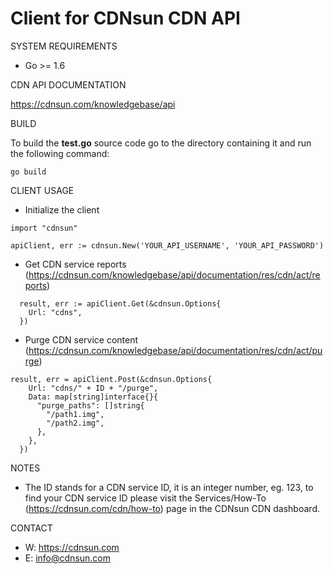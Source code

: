 # Client for CDNsun CDN API

SYSTEM REQUIREMENTS

* Go >= 1.6

CDN API DOCUMENTATION

https://cdnsun.com/knowledgebase/api

BUILD

To build the **test.go** source code go to the directory containing it and run the following command:
```  
go build
```

CLIENT USAGE

* Initialize the client
```
import "cdnsun"

apiClient, err := cdnsun.New('YOUR_API_USERNAME', 'YOUR_API_PASSWORD')

```

* Get CDN service reports (https://cdnsun.com/knowledgebase/api/documentation/res/cdn/act/reports)
```
  result, err := apiClient.Get(&cdnsun.Options{
    Url: "cdns",
  })

```
* Purge CDN service content (https://cdnsun.com/knowledgebase/api/documentation/res/cdn/act/purge)

```
result, err = apiClient.Post(&cdnsun.Options{
    Url: "cdns/" + ID + "/purge",
    Data: map[string]interface{}{
      "purge_paths": []string{
        "/path1.img",
        "/path2.img",
      },
    },
  })

```

NOTES

* The ID stands for a CDN service ID, it is an integer number, eg. 123, to find your CDN service ID please visit the Services/How-To (https://cdnsun.com/cdn/how-to) page in the CDNsun CDN dashboard.

CONTACT

* W: https://cdnsun.com
* E: info@cdnsun.com  